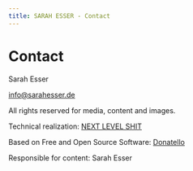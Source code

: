 ```yaml
---
title: SARAH ESSER - Contact
---
```


# Contact

Sarah Esser

info@sarahesser.de


All rights reserved for media, content and images.

Technical realization: [NEXT LEVEL SHIT](///dailysh.it)

Based on Free and Open Source Software: [Donatello](///github.com/nextlevelshit/nls-ng6-donatello)

Responsible for content: Sarah Esser
